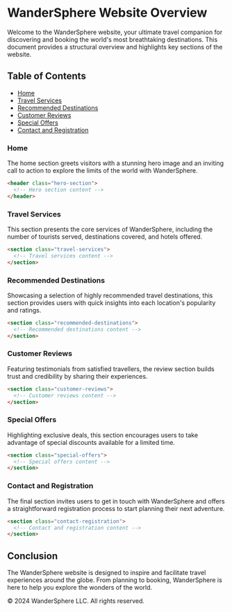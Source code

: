 
# WanderSphere Website Overview

Welcome to the WanderSphere website, your ultimate travel companion for discovering and booking the world's most breathtaking destinations. This document provides a structural overview and highlights key sections of the website.

## Table of Contents

- [Home](#home)
- [Travel Services](#travel-services)
- [Recommended Destinations](#recommended-destinations)
- [Customer Reviews](#customer-reviews)
- [Special Offers](#special-offers)
- [Contact and Registration](#contact-and-registration)

### Home

The home section greets visitors with a stunning hero image and an inviting call to action to explore the limits of the world with WanderSphere.

```html
<header class="hero-section">
  <!-- Hero section content -->
</header>
```

### Travel Services

This section presents the core services of WanderSphere, including the number of tourists served, destinations covered, and hotels offered.

```html
<section class="travel-services">
  <!-- Travel services content -->
</section>
```

### Recommended Destinations

Showcasing a selection of highly recommended travel destinations, this section provides users with quick insights into each location's popularity and ratings.

```html
<section class="recommended-destinations">
  <!-- Recommended destinations content -->
</section>
```

### Customer Reviews

Featuring testimonials from satisfied travellers, the review section builds trust and credibility by sharing their experiences.

```html
<section class="customer-reviews">
  <!-- Customer reviews content -->
</section>
```

### Special Offers

Highlighting exclusive deals, this section encourages users to take advantage of special discounts available for a limited time.

```html
<section class="special-offers">
  <!-- Special offers content -->
</section>
```

### Contact and Registration

The final section invites users to get in touch with WanderSphere and offers a straightforward registration process to start planning their next adventure.

```html
<section class="contact-registration">
  <!-- Contact and registration content -->
</section>
```

## Conclusion

The WanderSphere website is designed to inspire and facilitate travel experiences around the globe. From planning to booking, WanderSphere is here to help you explore the wonders of the world.

© 2024 WanderSphere LLC. All rights reserved.

